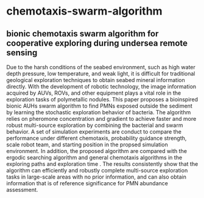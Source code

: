 # chemotaxis-swarm-algorithm
## bionic chemotaxis swarm algorithm for cooperative exploring during undersea remote sensing
Due to the harsh conditions of the seabed environment, such as high water depth pressure, low temperature, and weak light, it is difficult for traditional geological exploration techniques to obtain seabed mineral information directly. With the development of robotic technology, the image information acquired by AUVs, ROVs, and other equipment plays a vital role in the exploration tasks of polymetallic nodules. This paper proposes a bioinspired bionic AUHs swarm algorithm to find PMNs exposed outside the sediment by learning the stochastic exploration behavior of bacteria. The algorithm relies on pheromone concentration and gradient to achieve faster and more robust multi-source exploration by combining the bacterial and swarm behavior. A set of simulation experiments are conduct to compare the performance under different chemotaxis, probability guidance strength, scale robot team, and starting position in the propsed simulation environment. In addition, the proposed algorithm are compared with the ergodic searching algorithm and general chemotaxis algorithms in the exploring paths and exploration time . The results consistently show that the algorithm can efficiently and robustly complete multi-source exploration tasks in large-scale areas with no prior information, and can also obtain information that is of reference significance for PMN abundance assessment.
